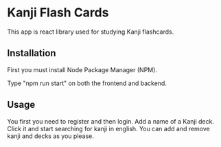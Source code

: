 # Kanji Flash Cards
This app is react library used for studying Kanji flashcards. 

## Installation
First you must install Node Package Manager (NPM).


Type "npm run start" on both the frontend and backend.


## Usage

You first you need to register and then login.
Add a name of a Kanji deck.
Click it and start searching for kanji in english.
You can add and remove kanji and decks as you please.